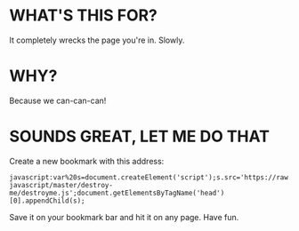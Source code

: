 # WHAT'S THIS FOR?

It completely wrecks the page you're in. Slowly.

# WHY?

Because we can-can-can!

# SOUNDS GREAT, LET ME DO THAT

Create a new bookmark with this address:

    javascript:var%20s=document.createElement('script');s.src='https://raw.github.com/AlphaGit/random-javascript/master/destroy-me/destroyme.js';document.getElementsByTagName('head')[0].appendChild(s);
    
Save it on your bookmark bar and hit it on any page. Have fun.
